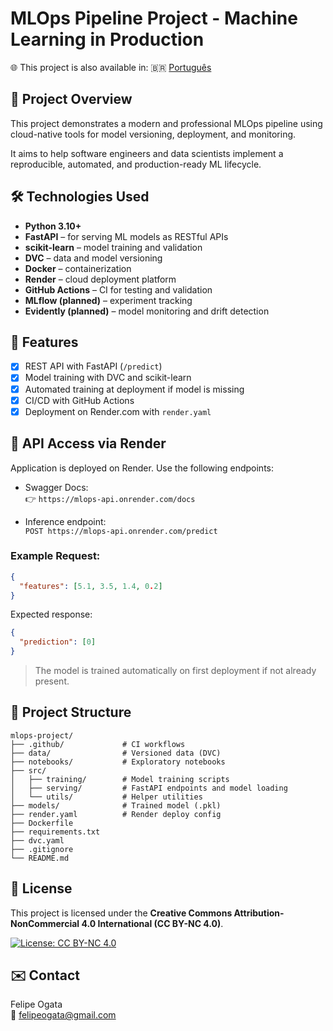 # MLOps Pipeline Project - Machine Learning in Production

🌐 This project is also available in: 🇧🇷 [Português](readme.pt.md)

## 📌 Project Overview

This project demonstrates a modern and professional MLOps pipeline using cloud-native tools for model versioning, deployment, and monitoring.

It aims to help software engineers and data scientists implement a reproducible, automated, and production-ready ML lifecycle.

## 🛠️ Technologies Used

- **Python 3.10+**
- **FastAPI** – for serving ML models as RESTful APIs
- **scikit-learn** – model training and validation
- **DVC** – data and model versioning
- **Docker** – containerization
- **Render** – cloud deployment platform
- **GitHub Actions** – CI for testing and validation
- **MLflow (planned)** – experiment tracking
- **Evidently (planned)** – model monitoring and drift detection

## 🚀 Features

- [x] REST API with FastAPI (`/predict`)
- [x] Model training with DVC and scikit-learn
- [x] Automated training at deployment if model is missing
- [x] CI/CD with GitHub Actions
- [x] Deployment on Render.com with `render.yaml`

## 🧪 API Access via Render

Application is deployed on Render. Use the following endpoints:

- Swagger Docs:  
  👉 `https://mlops-api.onrender.com/docs`

- Inference endpoint:  
  `POST https://mlops-api.onrender.com/predict`

### Example Request:

```json
{
  "features": [5.1, 3.5, 1.4, 0.2]
}
```

Expected response:

```json
{
  "prediction": [0]
}
```

> The model is trained automatically on first deployment if not already present.

## 📁 Project Structure

```text
mlops-project/
├── .github/             # CI workflows
├── data/                # Versioned data (DVC)
├── notebooks/           # Exploratory notebooks
├── src/
│   ├── training/        # Model training scripts
│   ├── serving/         # FastAPI endpoints and model loading
│   └── utils/           # Helper utilities
├── models/              # Trained model (.pkl)
├── render.yaml          # Render deploy config
├── Dockerfile
├── requirements.txt
├── dvc.yaml
├── .gitignore
└── README.md
```

## 📝 License

This project is licensed under the **Creative Commons Attribution-NonCommercial 4.0 International (CC BY-NC 4.0)**.

[![License: CC BY-NC 4.0](https://licensebuttons.net/l/by-nc/4.0/88x31.png)](https://creativecommons.org/licenses/by-nc/4.0/)

## ✉️ Contact

Felipe Ogata  
📧 [felipeogata@gmail.com](mailto:felipeogata@gmail.com)
